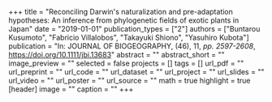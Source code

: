 +++
title = "Reconciling Darwin's naturalization and pre-adaptation hypotheses: An inference from phylogenetic fields of exotic plants in Japan"
date = "2019-01-01"
publication_types = ["2"]
authors = ["Buntarou Kusumoto", "Fabricio Villalobos", "Takayuki Shiono", "Yasuhiro Kubota"]
publication = "In: JOURNAL OF BIOGEOGRAPHY, (46), 11, _pp. 2597-2608_, https://doi.org/10.1111/jbi.13683"
abstract = ""
abstract_short = ""
image_preview = ""
selected = false
projects = []
tags = []
url_pdf = ""
url_preprint = ""
url_code = ""
url_dataset = ""
url_project = ""
url_slides = ""
url_video = ""
url_poster = ""
url_source = ""
math = true
highlight = true
[header]
image = ""
caption = ""
+++
